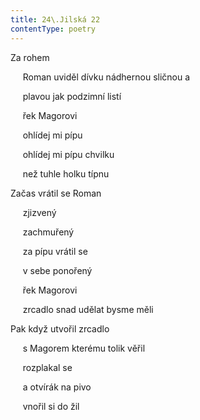 ```yaml
---
title: 24\.Jilská 22
contentType: poetry
---
```


<section>

Za rohem

     Roman uviděl dívku nádhernou sličnou a

     plavou jak podzimní listí

     řek Magorovi

     ohlídej mi pípu

     ohlídej mi pípu chvilku

     než tuhle holku típnu

</section>

<section>

Začas vrátil se Roman

     zjizvený

     zachmuřený

     za pípu vrátil se

     v sebe ponořený

     řek Magorovi

     zrcadlo snad udělat bysme měli

</section>

<section>

Pak když utvořil zrcadlo

     s Magorem kterému tolik věřil

     rozplakal se

     a otvírák na pivo

     vnořil si do žil

</section>
